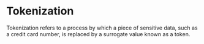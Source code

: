 # Tokenization
Tokenization refers to a process by which a piece of sensitive data, such as a credit card number, is replaced by a surrogate value known as a token.
